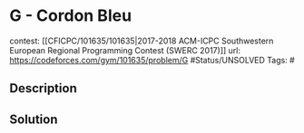 # G - Cordon Bleu

contest: [[CFICPC/101635/101635|2017-2018 ACM-ICPC Southwestern European Regional Programming Contest (SWERC 2017)]]
url: https://codeforces.com/gym/101635/problem/G
#Status/UNSOLVED
Tags: #

## Description

## Solution

